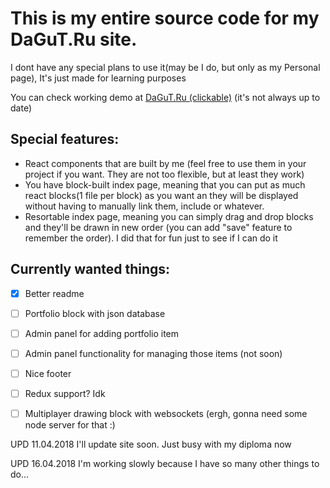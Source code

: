 # This is my entire source code for my DaGuT.Ru site. 
I dont have any special plans to use it(may be I do, but only as my Personal page), It's just made for learning purposes


You can check working demo at [DaGuT.Ru (clickable)](https://dagut.ru/demos/mysite) (it's not always up to date)

## Special features:
* React components that are built by me (feel free to use them in your project if you want. They are not too flexible, but at least they work)
* You have block-built index page, meaning that you can put as much react blocks(1 file per block) as you want an they will be displayed without having to manually link them, include or whatever.
* Resortable index page, meaning you can simply drag and drop blocks and they'll be drawn in new order (you can add "save" feature to remember the order). I did that for fun just to see if I can do it

## Currently wanted things:
- [x] Better readme
- [ ] Portfolio block with json database
- [ ] Admin panel for adding portfolio item
- [ ] Admin panel functionality for managing those items (not soon)
- [ ] Nice footer
- [ ] Redux support? Idk
- [ ] Multiplayer drawing block with websockets (ergh, gonna need some node server for that :\)


UPD 11.04.2018 I'll update site soon. Just busy with my diploma now

UPD 16.04.2018 I'm working slowly because I have so many other things to do...
